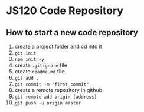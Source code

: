# JS120 Code Repository

## How to start a new code repository

1. create a project folder and cd into it
2. `git init`
3. `npm init -y`
4. create `.gitignore` file
5. create `readme.md` file
6. `git add .`
7. `git commit -m "first commit"`
8. create a remote repository in github
9. `git remote add origin [address]`
10. `git push -u origin master`

